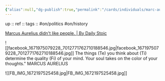 ```yaml
---
{"alias":null,"dg-publish":true,"permalink":"/cards/individuals/marc-aurele/","dgPassFrontmatter":true,"created":"2022-12-25T14:31:16.293+01:00","updated":"2023-04-20T10:08:58.735+02:00"}
---
```


up :: 
ref :: 
tags :: #on/politics #on/history 

[Marcus Aurelius didn't like people. | By Daily Stoic](https://www.facebook.com/watch/?ref=saved&v=172503052358068)

![[facebook_1671975079228_7012771762710188546.jpg\|facebook_1671975079228_7012771762710188546.jpg]]
The things (Te) you think about (Ti) determine the quality (Fi) of your mind. Your soul takes on the color of your thoughts."
MARCUS AURELIUS

![[FB_IMG_1672197525458.jpg\|FB_IMG_1672197525458.jpg]]